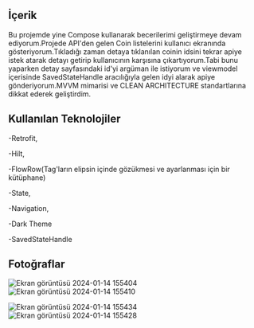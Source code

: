 ## İçerik
Bu projemde yine Compose kullanarak becerilerimi geliştirmeye devam ediyorum.Projede API'den gelen Coin listelerini kullanıcı ekranında gösteriyorum.Tıkladığı zaman detaya tıklanılan coinin idsini tekrar apiye 
istek atarak detayı getirip kullanıcının karşısına çıkartıyorum.Tabi bunu yaparken detay sayfasındaki id'yi argüman ile istiyorum ve viewmodel içerisinde SavedStateHandle aracılığıyla gelen idyi alarak apiye gönderiyorum.MVVM mimarisi ve CLEAN ARCHITECTURE standartlarına dikkat ederek geliştirdim.


## Kullanılan Teknolojiler



-Retrofit,



-Hilt,



-FlowRow(Tag'ların elipsin içinde gözükmesi ve ayarlanması için bir kütüphane)



-State,




-Navigation,




-Dark Theme




-SavedStateHandle


## Fotoğraflar

![Ekran görüntüsü 2024-01-14 155404](https://github.com/Cntrk01/CryptoCurrencyAppCompose/assets/98031686/c1a79f5e-0174-46ac-80bf-4c3e55b93be4)![Ekran görüntüsü 2024-01-14 155410](https://github.com/Cntrk01/CryptoCurrencyAppCompose/assets/98031686/b05e572a-2005-4b3e-9bdb-51bf1620f556)


![Ekran görüntüsü 2024-01-14 155434](https://github.com/Cntrk01/CryptoCurrencyAppCompose/assets/98031686/7435965d-2a8f-4252-bd6d-d689e770ed72)![Ekran görüntüsü 2024-01-14 155428](https://github.com/Cntrk01/CryptoCurrencyAppCompose/assets/98031686/28749eea-1e3a-4c2e-b40d-5688b60c423f)
